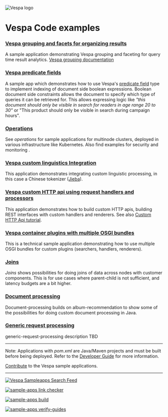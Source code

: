 <!-- Copyright Yahoo. Licensed under the terms of the Apache 2.0 license. See LICENSE in the project root. -->

![Vespa logo](https://vespa.ai/assets/vespa-logo-color.png)

# Vespa Code examples


### [Vespa grouping and facets for organizing results ](part-purchases-demo)
A sample application demonstrating Vespa grouping and faceting for query time result analytics.
[Vespa grouping documentation](https://docs.vespa.ai/en/grouping.html)

### [Vespa predicate fields](predicate-fields)
A sample app which demonstrates how to use Vespa's [predicate field](https://docs.vespa.ai/en/predicate-fields.html) 
type to implement indexing of document side boolean expressions.
Boolean document side constraints allows the document to specify which type of queries it can be retrieved for.
This allows expressing logic like _"this document should only be visible in search for readers in age range 20 to 30"_
or "This product should only be visible in search during campaign hours".

### [Operations](operations)
See _operations_ for sample applications for multinode clusters,
deployed in various infrastructure like Kubernetes.
Also find examples for security and monitoring .

### [Vespa custom linguistics Integration](vespa-chinese-linguistics)
This application demonstrates integrating custom linguistic processing,
in this case a Chinese tokenizer ([Jieba](https://github.com/fxsjy/jieba)).

### [Vespa custom HTTP api using request handlers and processors](http-api-using-request-handlers-and-processors)
This application demonstrates how to build custom HTTP apis,
building REST interfaces with custom handlers and renderers.
See also [Custom HTTP Api tutorial](https://docs.vespa.ai/en/jdisc/http-api-tutorial.html).

### [Vespa container plugins with multiple OSGI bundles](multiple-bundles)
This is a technical sample application demonstrating how to use multiple OSGI bundles for custom plugins
(searchers, handlers, renderers).

### [Joins](joins)
_Joins_ shows possibilities for doing joins of data across nodes with customer components.
This is for use cases where parent-child is not sufficient, and latency budgets are a bit higher.


### [Document processing](document-processing)
Document-processing builds on album-recommendation to show
some of the possibilities for doing custom document processing in Java.

### [Generic request processing](generic-request-processing)
generic-request-processing description TBD
<!-- ToDo: FIXME -->


----

Note: Applications with _pom.xml_ are Java/Maven projects and must be built before being deployed.
Refer to the [Developer Guide](https://docs.vespa.ai/en/developer-guide.html) for more information.

[Contribute](https://github.com/vespa-engine/vespa/blob/master/CONTRIBUTING.md) to the Vespa sample applications.

----

[![Vespa Sampleapps Search Feed](https://github.com/vespa-engine/sample-apps/actions/workflows/feed.yml/badge.svg)](https://github.com/vespa-engine/sample-apps/actions/workflows/feed.yml)

[![sample-apps link checker](https://cd.screwdriver.cd/pipelines/7038/link-checker-sample-apps/badge)](https://cd.screwdriver.cd/pipelines/7038/)

[![sample-apps build](https://cd.screwdriver.cd/pipelines/7038/build-apps/badge)](https://cd.screwdriver.cd/pipelines/7038/)

[![sample-apps verify-guides](https://cd.screwdriver.cd/pipelines/7038/verify-guides/badge)](https://cd.screwdriver.cd/pipelines/7038/)
